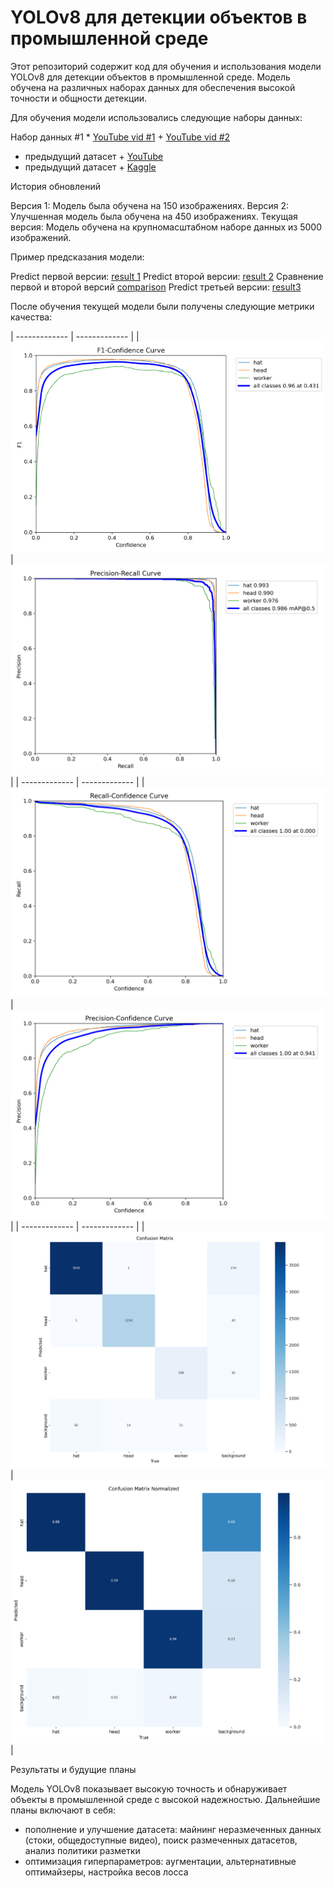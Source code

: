 # YOLOv8 для детекции объектов в промышленной среде

Этот репозиторий содержит код для обучения и использования модели YOLOv8 для детекции объектов в промышленной среде. Модель обучена на различных наборах данных для обеспечения высокой точности и общности детекции.

Для обучения модели использовались следующие наборы данных:

Набор данных #1 * [YouTube vid #1](https://www.youtube.com/watch?v=JxHINzz2alM&t=1s) + [YouTube vid #2](https://www.youtube.com/watch?v=Y1g1eTcpKSo&t=1s)
* предыдущий датасет + [YouTube](https://www.youtube.com/watch?v=GxHLwFU903o&t=7s) 
* предыдущий датасет + [Kaggle](https://www.kaggle.com/datasets/andrewmvd/hard-hat-detection)

История обновлений

Версия 1: Модель была обучена на 150 изображениях.
Версия 2: Улучшенная модель была обучена на 450 изображениях.
Текущая версия: Модель обучена на крупномасштабном наборе данных из 5000 изображений.

Пример предсказания модели:

Predict первой версии: [result 1](https://drive.google.com/file/d/1xwsO57o0WsZ6MUl9PymYGZDIpfv56Z1v/view?usp=sharing)
Predict второй версии: [result 2](https://drive.google.com/file/d/1cTyRh7RDxs5lxTDHKRfMq0KuPth1hHxk/view?usp=sharing)
Сравнение первой и второй версий [comparison](https://drive.google.com/file/d/1bq2xsndV-H62lCvBp8B3ZhaAaID785DF/view?usp=sharing)
Predict третьей версии: [result3](https://drive.google.com/file/d/1txo49_ihh9pyMkmLjqDl1roWpvvFRLKl/view?usp=sharing)


После обучения текущей модели были получены следующие метрики качества:

| -------------     | -------------     |
| ![](F1_curve.png) | ![](PR_curve.png) |
| ------------- | ------------- |
| ![](R_curve.png) | ![](P_curve.png) |
| ------------- | ------------- |
| ![](confusion_matrix.png) | ![](confusion_matrix_n.png) |


Результаты и будущие планы

Модель YOLOv8 показывает высокую точность и обнаруживает объекты в промышленной среде с высокой надежностью. 
Дальнейшие планы включают в себя: 
- пополнение и улучшение датасета: майнинг неразмеченных данных (стоки, общедоступные видео), поиск размеченных датасетов, анализ политики разметки
- оптимизация гиперпараметров: аугментации, альтернативные оптимайзеры, настройка весов лосса
